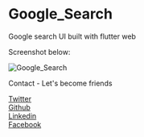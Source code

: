 # Google_Search
Google search UI built with flutter web

Screenshot below:

<img src="https://github.com/Wizpna/Google_Search/blob/master/screenshot/flutter%20Google.png"  title="Google_Search">

Contact - Let's become friends

<a href="https://twitter.com/Amadi_Promise1">Twitter</a></br>
<a href="https://github.com/Wizpna">Github</a></br>
<a href="https://www.linkedin.com/in/promise-amadi-101759a1/">Linkedin</a></br>
<a href="https://www.facebook.com/promise.nzubechi.amadi">Facebook</a>

